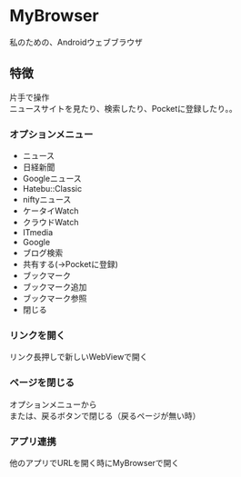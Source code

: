 MyBrowser
=========
私のための、Androidウェブブラウザ

## 特徴
片手で操作  
ニュースサイトを見たり、検索したり、Pocketに登録したり。。  

### オプションメニュー
* ニュース  
 * 日経新聞
 * Googleニュース
 * Hatebu::Classic
 * niftyニュース
 * ケータイWatch
 * クラウドWatch
 * ITmedia
* Google  
* ブログ検索  
* 共有する(→Pocketに登録)  
* ブックマーク
 * ブックマーク追加
 * ブックマーク参照
* 閉じる  

### リンクを開く
リンク長押しで新しいWebViewで開く

### ページを閉じる
オプションメニューから  
または、戻るボタンで閉じる（戻るページが無い時）  

### アプリ連携
他のアプリでURLを開く時にMyBrowserで開く  


